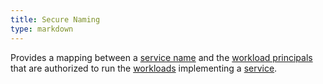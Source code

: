 ```yaml
---
title: Secure Naming
type: markdown
---
```

Provides a mapping between a [service name](#service-name) and the [workload principals](#workload-principal) that are authorized to
run the [workloads](#workload) implementing a [service](#service).
